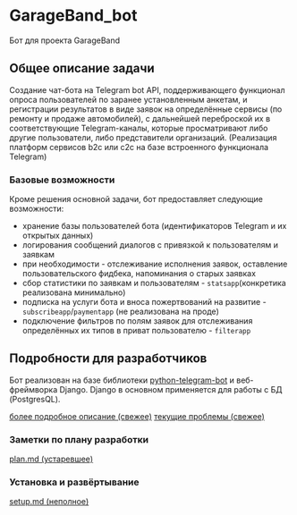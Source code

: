 # GarageBand_bot
Бот для проекта GarageBand 

## Общее описание задачи
Создание чат-бота на Telegram bot API, поддерживающего функционал опроса пользователей 
по заранее установленным анкетам, и регистрации результатов в виде заявок на 
определённые сервисы (по ремонту и продаже автомобилей), с дальнейшей
переброской их в соответствующие Telegram-каналы, которые просматривают либо
другие пользователи, либо представители организаций.
(Реализация платформ сервисов b2c или с2с на базе встроенного функционала Telegram)

### Базовые возможности
Кроме решения основной задачи, бот предоставляет следующие возможности:
- хранение базы пользователей бота (идентификаторов Telegram и их открытых данных)
- логирования сообщений диалогов с привязкой к пользователям и заявкам
- при необходимости - отслеживание исполнения заявок, оставление пользовательского фидбека,
напоминания о старых заявках
- сбор статистики по заявкам и пользователям - `statsapp`(конкретика реализована минимально)
- подписка на услуги бота и вноса пожертвований на развитие - `subscribeapp`/`paymentapp` (не реализована на проде)
- подключение фильтров по полям заявок для отслеживания определённых их типов 
в приват пользователю - `filterapp`


## Подробности для разработчиков

Бот реализован на базе библиотеки [python-telegram-bot](https://github.com/python-telegram-bot/python-telegram-bot) 
и веб-фреймворка Django. Django в основном применяется для работы с БД (PostgresQL).

[более подробное описание (свежее)](https://github.com/Gwellir/GarageBand_bot/blob/origin/structure.md)
[текущие проблемы (свежее)](https://github.com/Gwellir/GarageBand_bot/blob/origin/issues.md)

### Заметки по плану разработки

[plan.md (устаревшее)](https://github.com/Gwellir/GarageBand_bot/blob/origin/plan.md)

### Установка и развёртывание

[setup.md (неполное)](https://github.com/Gwellir/GarageBand_bot/blob/origin/setup.md)
